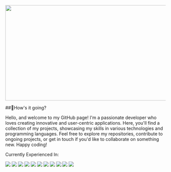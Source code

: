 <p align="center">
  <a href="https://jsonkimify.tech"><img width="800" height="300" src="https://i.ibb.co/L5p4G7j/profile-Banner.png"></a>
</p>

##👋How's it going?

Hello, and welcome to my GitHub page! I'm a passionate developer who loves creating innovative and user-centric applications. Here, you'll find a collection of my projects, showcasing my skills in various technologies and programming languages. Feel free to explore my repositories, contribute to ongoing projects, or get in touch if you'd like to collaborate on something new. Happy coding!

Currently Experienced In:

![](https://img.shields.io/badge/JavaScript-informational?style=flat&logo=<LOGO_NAME>&logoColor=white&color=2bbc8a)
![](https://img.shields.io/badge/HTML5-informational?style=flat&logo=<LOGO_NAME>&logoColor=white&color=2bbc8a)
![](https://img.shields.io/badge/-CSS3-informational?style=flat&logo=<LOGO_NAME>&logoColor=white&color=2bbc8a)
![](https://img.shields.io/badge/-Node.js-informational?style=flat&logo=<LOGO_NAME>&logoColor=white&color=2bbc8a)
![](https://img.shields.io/badge/-NPM-informational?style=flat&logo=<LOGO_NAME>&logoColor=white&color=2bbc8a)
![](https://img.shields.io/badge/-Express-informational?style=flat&logo=<LOGO_NAME>&logoColor=white&color=2bbc8a)
![](https://img.shields.io/badge/-MySQL-informational?style=flat&logo=<LOGO_NAME>&logoColor=white&color=2bbc8a)
![](https://img.shields.io/badge/-Workbench-informational?style=flat&logo=<LOGO_NAME>&logoColor=white&color=2bbc8a)
![](https://img.shields.io/badge/-Postman-informational?style=flat&logo=<LOGO_NAME>&logoColor=white&color=2bbc8a)
![](https://img.shields.io/badge/-Git-informational?style=flat&logo=<LOGO_NAME>&logoColor=white&color=2bbc8a)
![](https://img.shields.io/badge/-VSC-informational?style=flat&logo=<LOGO_NAME>&logoColor=white&color=2bbc8a)

<!--
**eccentricality/eccentricality** is a ✨ _special_ ✨ repository because its `README.md` (this file) appears on your GitHub profile.

Here are some ideas to get you started:

- 🔭 I’m currently working on ...
- 🌱 I’m currently learning ...
- 👯 I’m looking to collaborate on ...
- 🤔 I’m looking for help with ...
- 💬 Ask me about ...
- 📫 How to reach me: ...
- 😄 Pronouns: ...
- ⚡ Fun fact: ...
-->
